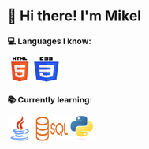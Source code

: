 # 👋 Hi there! I'm Mikel

### 💻 Languages I know:
<img src="assets/icons/html5.png" alt="HTML5" width="50" height="50"/>
<img src="assets/icons/css3.png" alt="CSS3" width="50" height="50"/>

### 📚 Currently learning:
<img src="assets/icons/java.png" alt="Java" width="50" height="50"/>
<img src="assets/icons/postgresql.png" alt="SQL" width="70" height="50"/>
<img src="assets/icons/python.png" alt="Python" width="50" height="50"/>



<!--
**MikelDZ06I/MikelDZ06I** is a ✨ _special_ ✨ repository because its `README.md` (this file) appears on your GitHub profile.

Here are some ideas to get you started:

- 🔭 I’m currently working on ...
- 🌱 I’m currently learning ...
- 👯 I’m looking to collaborate on ...
- 🤔 I’m looking for help with ...
- 💬 Ask me about ...
- 📫 How to reach me: ...
- 😄 Pronouns: ...
- ⚡ Fun fact: ...
-->
